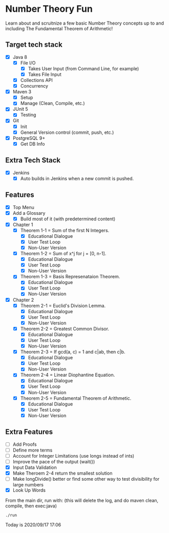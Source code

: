 # Number Theory Fun
Learn about and scruitnize a few basic Number Theory concepts up to and including The Fundamental Theorem of Arithmetic!

## Target tech stack
- [x] Java 8
  - [x] File I/O
    - [x] Takes User Input (from Command Line, for example)
    - [x] Takes File Input
  - [x] Collections API
  - [x] Concurrency
- [x] Maven 3
  - [x] Setup
  - [x] Manage (Clean, Compile, etc.)
- [x] JUnit 5
  - [x] Testing
- [x] Git
  - [x] Init
  - [x] General Version control (commit, push, etc.)
- [x] PostgreSQL 9+
  - [x] Get DB Info

## Extra Tech Stack
- [x] Jenkins
  - [x] Auto builds in Jenkins when a new commit is pushed.

## Features
- [x] Top Menu
- [x] Add a Glossary
  - [x] Build most of it (with predetermined content)
- [x] Chapter 1
  - [x] Theorem 1-1 = Sum of the first N Integers.
    - [x] Educational Dialogue
    - [x] User Test Loop
    - [x] Non-User Version
  - [x] Theorem 1-2 = Sum of x^j for j = [0, n-1].
    - [x] Educational Dialogue
    - [x] User Test Loop
    - [x] Non-User Version
  - [x] Theorem 1-3 = Basis Represenataion Theorem.
    - [x] Educational Dialogue
    - [x] User Test Loop
    - [x] Non-User Version
- [x] Chapter 2
  - [x] Theorem 2-1 = Euclid's Division Lemma.
    - [x] Educational Dialogue
    - [x] User Test Loop
    - [x] Non-User Version
  - [x] Theorem 2-2 = Greatest Common Divisor.
    - [x] Educational Dialogue
    - [x] User Test Loop
    - [x] Non-User Version
  - [x] Theorem 2-3 = If gcd(a, c) = 1 and c|ab, then c|b.
    - [x] Educational Dialogue
    - [x] User Test Loop
    - [x] Non-User Version
  - [x] Theorem 2-4 = Linear Diophantine Equation.
    - [x] Educational Dialogue
    - [x] User Test Loop
    - [x] Non-User Version
  - [x] Theorem 2-5 = Fundamental Theorem of Arithmetic.
    - [x] Educational Dialogue
    - [x] User Test Loop
    - [x] Non-User Version

## Extra Features
  - [ ] Add Proofs
  - [ ] Define more terms
  - [ ] Account for Integer Limitations (use longs instead of ints)
  - [ ] Improve the pace of the output (wait())
  - [x] Input Data Validation
  - [x] Make Theroem 2-4 return the smallest solution
  - [ ] Make longDivide() better or find some other way to test divisibility for large numbers
  - [x] Look Up Words
  
  From the main dir, run with: (this will delete the log, and do maven clean, compile, then exec:java)
  ```
  ./run
  ```

  Today is 2020/09/17 17:06